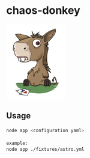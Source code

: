 # chaos-donkey

<img src="https://github.com/paolodm/chaos-donkey/blob/testing/resources/donkey.jpg" height="200" />

## Usage

```bash
node app <configuration yaml>

example:
node app ./fixtures/astro.yml
```
